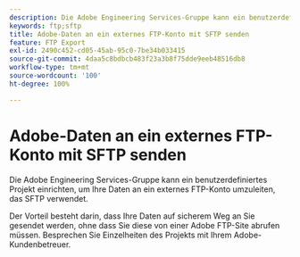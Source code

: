 ```yaml
---
description: Die Adobe Engineering Services-Gruppe kann ein benutzerdefiniertes Projekt einrichten, um Ihre Daten an ein externes FTP-Konto umzuleiten, das SFTP verwendet.
keywords: ftp;sftp
title: Adobe-Daten an ein externes FTP-Konto mit SFTP senden
feature: FTP Export
exl-id: 2490c452-cd05-45ab-95c0-7be34b033415
source-git-commit: 4daa5c8bdbcb483f23a3b8f75dde9eeb48516db8
workflow-type: tm+mt
source-wordcount: '100'
ht-degree: 100%

---
```


# Adobe-Daten an ein externes FTP-Konto mit SFTP senden

Die Adobe Engineering Services-Gruppe kann ein benutzerdefiniertes Projekt einrichten, um Ihre Daten an ein externes FTP-Konto umzuleiten, das SFTP verwendet.

Der Vorteil besteht darin, dass Ihre Daten auf sicherem Weg an Sie gesendet werden, ohne dass Sie diese von einer Adobe FTP-Site abrufen müssen. Besprechen Sie Einzelheiten des Projekts mit Ihrem Adobe-Kundenbetreuer.
